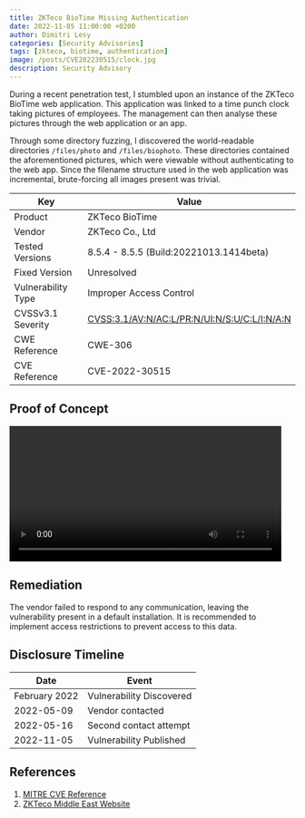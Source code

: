 ```yaml
---
title: ZKTeco BioTime Missing Authentication
date: 2022-11-05 11:00:00 +0200
author: Dimitri Lesy
categories: [Security Advisories]
tags: [zkteco, biotime, authentication]
image: /posts/CVE202230515/clock.jpg
description: Security Advisory
---
```


During a recent penetration test, I stumbled upon an instance of the ZKTeco BioTime web application. This application was linked to a time punch clock taking pictures of employees. The management can then analyse these pictures through the web application or an app.

Through some directory fuzzing, I discovered the world-readable directories `/files/photo` and `/files/biophoto`. These directories contained the aforementioned pictures, which were viewable without authenticating to the web app. Since the filename structure used in the web application was incremental, brute-forcing all images present was trivial.

| Key | Value |
|---|---|
| Product | ZKTeco BioTime |
| Vendor | ZKTeco Co., Ltd |
| Tested Versions |  8.5.4 - 8.5.5 (Build:20221013.1414beta)|
|Fixed Version | Unresolved |
| Vulnerability Type | Improper Access Control |
| CVSSv3.1 Severity | [CVSS:3.1/AV:N/AC:L/PR:N/UI:N/S:U/C:L/I:N/A:N](https://www.first.org/cvss/calculator/3.1#CVSS:3.1/AV:N/AC:L/PR:N/UI:N/S:U/C:L/I:N/A:N) |
|CWE Reference | CWE-306 |
|CVE Reference | CVE-2022-30515 |

## Proof of Concept

<video width="95%" controls>
  <source src="/posts/CVE202230515/CVE-2022-ZKTeco-BioTime.mov" type="video/mp4">
Your browser does not support the video tag.
</video>

## Remediation

The vendor failed to respond to any communication, leaving the vulnerability present in a default installation.
It is recommended to implement access restrictions to prevent access to this data.

## Disclosure Timeline

| Date | Event |
|---|---|
| February 2022 | Vulnerability Discovered |
| 2022-05-09 | Vendor contacted |
| 2022-05-16 | Second contact attempt |
| 2022-11-05 | Vulnerability Published |

## References

1. [MITRE CVE Reference](https://cve.mitre.org/cgi-bin/cvename.cgi?name=2022-30515)
1. [ZKTeco Middle East Website](https://www.zkteco.me/software-5)